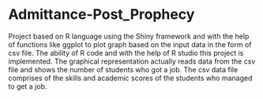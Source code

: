# Admittance-Post_Prophecy
Project based on R language using the Shiny framework and with the help of functions like ggplot to plot graph based on the input data in the form of csv file. The ability of R code and with the help of R studio this project is implemented. The graphical representation actually reads data from the csv file and shows the number of students who got a job. The csv data file comprises of the skills and academic scores of the students who managed to get a job.
